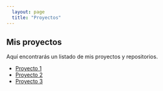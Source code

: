 ```yaml
---
  layout: page
  title: "Proyectos"
---
```

  ## Mis proyectos
  Aquí encontrarás un listado de mis proyectos y repositorios.
  
  - [Proyecto 1](#)
  - [Proyecto 2](#)
  - [Proyecto 3](#)